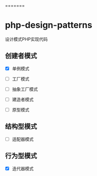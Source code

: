 =======
# php-design-patterns

设计模式PHP实现代码

## 创建者模式

- [x] 单例模式
- [ ] 工厂模式
- [ ] 抽象工厂模式
- [ ] 建造者模式
- [ ] 原型模式


## 结构型模式

- [ ] 适配器模式


## 行为型模式

- [x] 迭代器模式

